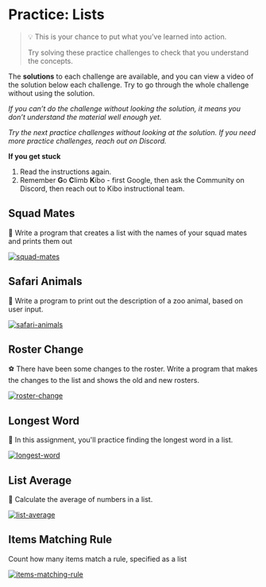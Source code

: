 # Practice: Lists

> 💡 This is your chance to put what you’ve learned into action.
>
> Try solving these practice challenges to check that you understand the concepts.

The **solutions** to each challenge are available, and you can view a video of the solution below each challenge.
Try to go through the whole challenge without using the solution.

_If you can’t do the challenge without looking the solution, it means you don’t understand the material well enough yet._

_Try the next practice challenges without looking at the solution. If you need more practice challenges, reach out on Discord._

<aside>

**If you get stuck**
1. Read the instructions again.
2. Remember **G**o **C**limb **K**ibo - first Google, then ask the Community on Discord, then reach out to Kibo instructional team.

</aside>

## Squad Mates

👥 Write a program that creates a list with the names of your squad mates and prints them out

[![squad-mates](https://img.shields.io/static/v1?label=Open%20Project&message=squad%20mates&color=blue)](https://classroom.github.com/a/XyZUucrh)

## Safari Animals

🦁 Write a program to print out the description of a zoo animal, based on user input.

[![safari-animals](https://img.shields.io/static/v1?label=Open%20Project&message=safari%20animals&color=blue)](https://classroom.github.com/a/qfrBw2n3)

## Roster Change

⚽ There have been some changes to the roster. Write a program that makes the changes to the list and shows the old and new rosters.

[![roster-change](https://img.shields.io/static/v1?label=Open%20Project&message=roster%20change&color=blue)](https://classroom.github.com/a/z7qppCX2)

## Longest Word

💬 In this assignment, you'll practice finding the longest word in a list.

[![longest-word](https://img.shields.io/static/v1?label=Open%20Project&message=longest%20word&color=blue)](https://classroom.github.com/a/__KqxzDy)

## List Average

🔢 Calculate the average of numbers in a list.

[![list-average](https://img.shields.io/static/v1?label=Open%20Project&message=list%20average&color=blue)](https://classroom.github.com/a/BQbqIJYO)

## Items Matching Rule

Count how many items match a rule, specified as a list

[![items-matching-rule](https://img.shields.io/static/v1?label=Open%20Project&message=items%20matching%20rule&color=blue)](https://classroom.github.com/a/K9bQ3d5n)